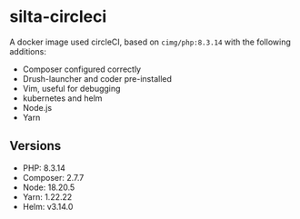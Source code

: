 # silta-circleci
A docker image used circleCI, based on `cimg/php:8.3.14` with the following additions:

- Composer configured correctly
- Drush-launcher and coder pre-installed
- Vim, useful for debugging
- kubernetes and helm
- Node.js
- Yarn

## Versions
- PHP: 8.3.14
- Composer: 2.7.7
- Node: 18.20.5
- Yarn: 1.22.22
- Helm: v3.14.0
